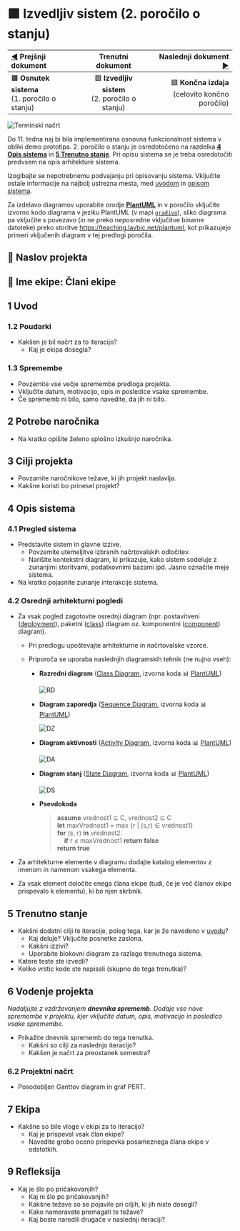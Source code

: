 # :green_square: Izvedljiv sistem (2. poročilo o stanju)

| [:arrow_backward:](02_Osnutek_sistema_1_porocilo_o_stanju.md) Prejšnji dokument |                       Trenutni dokument                       | Naslednji dokument [:arrow_forward:](04_Koncna_izdaja_celovito_koncno_porocilo.md) |
| :------------------------------------------------------------------------------ | :-----------------------------------------------------------: | ---------------------------------------------------------------------------------: |
| :orange_square: **Osnutek sistema**<br>(1. poročilo o stanju)                   | :green_square: **Izvedljiv sistem**<br>(2. poročilo o stanju) |                      :blue_square: **Končna izdaja**<br>(celovito končno poročilo) |

![Terminski načrt](https://teaching.lavbic.net/plantuml/svg/hPVTRjCm5CVl_HGMk-YerB8uRLVGD26-90GI276rYekpnktSf7Paku4LxH7s4BpBU2-EipPR6YTD0MqNsvdz-v-FVqwwbyQ2jdEGrj8dNxbU2cbYGINStMhxX90pOwyJVaxo4sy4p3KiwKz2gHLBdWZ9yrye_OW_lbQ9qlHenjnN7dsdfBsFuhrh3Dsucs3YpQrNC8tdMgrajBdBnxFXBDeb3j-z6hzzlRaEMgllLTNIcQL8kB6goEvlTAQ9CZog0tYBJCJyoXQLtf2pPvlk4UofJC7rxdA7P3L8Wt_YqfBEbOWudIbbBzKFae2Shs3EgKb8geMqPWe9fzyvZvDhH89TwGYkiI5yaomnY2r7s0aRz4xmEw32x0RPQIKuz9t487iK99txSDWBnddO5OAj4f8UHISSPfVR4_XTTw8WZveHmssMrHFairOBFhKqzx2XznTOBtXEoEGil_2Y6Cdv1LgQMnvJiSvW0N81D4NWabkWny7pFki_FNkMNph_HgyWJRaq5EnZQcVI1Daevc8jWPuqkzttwrGbSi4pn7EQfHf-_u94YXYwNLT-jvjgDHE9qEu0neu3Qdd4vICvC7Jo9lX64p3Oc255LnXC_o_WvQhQ2Vcg-WBh21U6vHdDg8bNAJvsMqcnlaGzxEbQPD1G42lfK93HTlJOLfT6nr0kexpGG_JQrDXMc_HwDEXJ5DOm5UYFNiy_vi_ecqJDqJzeujZcTOTEMufTxN2h7TmtkABEd7eUo6lte4ib_WUPQaMVeWWsZmDgGo6EqnptmyPdmIqIJBoMK9vFAvhl-P-h31Tk1L_kmiMEcIjD21zSLeiy5ELCmzgOvfEHAxT-Z32MBviyCoo6ETXRXu_RnZ3jDMhjWezAghIwknK9KEKkoyMA7e_xWyOPknVBWsFya585hO3rfl4gx1Y7xPdsi6eSB_PGd3DFk6kUZl_Dag5H5oBRpDdPP-0VxQWOxNYF_CJBBJN_dpKwjVvXVl-C-iF6SRlF7MJIo2XLq8hNgVSFQ-6VSC_0HqN76wc7qfnz1crspmSbxswbUsswhZMide3jUv6C7k-U2hVDwZb0ezOxSIxCtTukkdZCJlUEcfq-h1uVevH_ErwzSpm2ExuPx9bqmAgBnqCzcEP96aV9fzuFs66mjmrXW0dM4igcQ4KZBp7D_1_NFm00 "Terminski načrt")

Do 11. tedna naj bi bila implementirana osnovna funkcionalnost sistema v obliki demo prototipa. 2. poročilo o stanju je osredotočeno na razdelka [**4 Opis sistema**](#4-opis-sistema) in [**5 Trenutno stanje**](#5-trenutno-stanje). Pri opisu sistema se je treba osredotočiti predvsem na opis arhitekture sistema.

Izogibajte se nepotrebnemu podvajanju pri opisovanju sistema. Vključite ostale informacije na najbolj ustrezna mesta, med [uvodom](#1-uvod) in [opisom sistema](#4-opis-sistema).

Za izdelavo diagramov uporabite orodje [**PlantUML**](https://plantuml.com/) in v poročilo vključite izvorno kodo diagrama v jeziku PlantUML (v mapi [`gradivo`](gradivo)), sliko diagrama pa vključite s povezavo (in ne preko neposredne vključitve binarne datoteke) preko storitve <https://teaching.lavbic.net/plantuml>, kot prikazujejo primeri vključenih diagram v tej predlogi poročila.

## :page_with_curl: Naslov projekta

## :information_desk_person: Ime ekipe: Člani ekipe

## 1 Uvod

### 1.2 Poudarki

- Kakšen je bil načrt za to iteracijo?
  - Kaj je ekipa dosegla?

### 1.3 Spremembe

- Povzemite vse večje spremembe predloga projekta.
- Vključite datum, motivacijo, opis in posledice vsake spremembe.
- Če sprememb ni bilo, samo navedite, da jih ni bilo.

## 2 Potrebe naročnika

- Na kratko opišite želeno splošno izkušnjo naročnika.

## 3 Cilji projekta

- Povzamite naročnikove težave, ki jih projekt naslavlja.
- Kakšne koristi bo prinesel projekt?

## 4 Opis sistema

### 4.1 Pregled sistema

- Predstavite sistem in glavne izzive.
  - Povzemite utemeljitve izbranih načrtovalskih odločitev.
  - Narišite kontekstni diagram, ki prikazuje, kako sistem sodeluje z zunanjimi storitvami, podatkovnimi bazami ipd. Jasno označite meje sistema.
- Na kratko pojasnite zunanje interakcije sistema.

### 4.2 Osrednji arhitekturni pogledi

- Za vsak pogled zagotovite osrednji diagram (npr. postavitveni ([deployment](https://plantuml.com/deployment-diagram)), paketni ([class](https://plantuml.com/class-diagram)) diagram oz. komponentni ([component](https://plantuml.com/component-diagram)) diagram).

  - Pri predlogu upoštevajte arhitekturne in načrtovalske vzorce.
  - Priporoča se uporaba naslednjih diagramskih tehnik (ne nujno vseh):

    - **Razredni diagram** ([Class Diagram](https://plantuml.com/class-diagram), izvorna koda :bar_chart: [PlantUML](./gradivo/plantuml/RD.puml))

      ![RD](https://teaching.lavbic.net/plantuml/svg/TPDDRi8m48NtFiN8tK2heEOFQ1O8bRO7oBeR4xlWujYLROf4sxjtY0KaG3RHwFbblZVnPEuyitvRAoXVYDj8_SKigw5Ip3du8G1BLcrMrcmrNnXbBEpMqek3RYmNDcXt-Tlpz7M1AhFMx8AuLFWc-MirFRUg6eUtJ3iy4jgJjUG2Acah9GXPD7HQihqL768Ap44PDt4YvgrSRdrSm8Sop2FWmfu4UzAn9mKuhFIgfQLjBSB7GosyuImUD76H8BKV5ZYfKOBfQr8QI6c7b1N0cHTUrgAbvZsi9B1EyOR7iKwET33i7JKB0R9EWF6vnL6QzD2pmJKl3udIynZz_3pmymv_Uir_wk6FR_0dDxHfo9JTk17y-ZG62YQAi1YDxh4kqKZ12LpjR_KfzBkMUvXHWZj17uEbSH-iES75YgBV6TxZmN0ioLneZh_5Fm00)

    - **Diagram zaporedja** ([Sequence Diagram](https://plantuml.com/sequence-diagram), izvorna koda :bar_chart: [PlantUML](./gradivo/plantuml/DZ.puml))

      ![DZ](https://teaching.lavbic.net/plantuml/svg/bPDFRvj04CNlyob6xiKvL14OgYfAhVnhJvLQkN4EKIu3Z9EjOOSk2qvTzRjt5YU69kwX1v1sv_VUl9s5iyQJysrLujKjm8Cf65SYFfD7W6PjR4sEAimeNzyxQMsHIoaElIFRQ8cj7r45hwWj_JK_-lFItDjAovZhYzs8ejoBkn1NiBlipR9ItLy1-uuxQFDWF8yXvsGpqYEEYWt_QDdc_DcizB4yxlOc_NJn_kFb0Vgh3iBafYRh_rzmC2xqHy79iXP7cJLhZ2Pu_WsN4PwUzhNv7A0UR72oeAtZ0jC9KeEBLBaik9BxgUWXCjwHiPAvME-a_0UOxC14GRqIuuDX26WwygoHG5EzdMlF4wmZFFc05NifwDtqQA0MAMYcGCLAnGCLJQFPc8i1If4QjuHTGsl1JYDOQJnWo1eS4dMO3Gw9za4S79909dio6SXqQcKpFJgCFsSBwuB_hhzSFmLH_FWOhzJvE_wgPq7y-yxgLgStlRLK0Ti28D1Fyz7QJSFxCvcUbgpWaYp3k4tSpqjbowYNVSawLW6spry40PoflVw0Vm00)

    - **Diagram aktivnosti** ([Activity Diagram](https://plantuml.com/activity-diagram-beta), izvorna koda :bar_chart: [PlantUML](./gradivo/plantuml/DA.puml))

      ![DA](https://teaching.lavbic.net/plantuml/svg/VL5DJyCm3BtxLqJY0gTfV4Y8JcDbWpCI_06lyRhGrAaIbpAX_NVSRaWH1mwnvFTU_9wJLHACqhVUR4g0r3ZkC69hBEsmz_9ENr9wLtDBBARIGZ5JRR5gwXXwjbNm8Hg9o4afrMMgj4SR1iUrsQ5Fb35LOEl41NwJWoTZ7RQA02pIs2y1At6VJWuRX_Me_mQJUQudps7lX1JtZkc4NDozFDq_hnN36CCmtShvhTSHYXtrd2t_qHnXCJl7WUcn029rX68UoaRZSKXYveLgi_xwJtzJm9Xxm6WpzBRu7QLBwFwNhw4E7sR-U3LQXGvWHMprStu0)

    - **Diagram stanj** ([State Diagram](https://plantuml.com/state-diagram), izvorna koda :bar_chart: [PlantUML](./gradivo/plantuml/DS.puml))

      ![DS](https://teaching.lavbic.net/plantuml/svg/NP91Ri8m44NtFiK8TfMG6Zkqm09HABs0kwkw66ANXYHsvJYYKjMxTuABIRoneZVFyx-bR5gFpdTD3S-IiROgpHSwRE20HNLqjZEgiBLru1sQbaRQ-86bz0TsjN_Lt_wfBe-ceJ4KT6WtiD0vUzvTrXngsZiOKRhNyCC0jZ4mcEVFqkkUMwUq2smwVzakzZkYic-TmltrxXNzqeik0HFopKb3DW5iGMPCPYjGTWLO5UK98Kj57aJE91-98XL540MJOYJEKp4FOivaFewcxBUxTvYj-rvK36Rz9uy2Zqn4Hbj4wZrGrzHxZDwDBIBB8rjIgz3WrkkU_KDgnzX66qL_oHy0)

    - **Psevdokoda**

      > **assume** vrednost1 &subseteq; C, vrednost2 &subseteq; C  
      > **let** maxVrednost1 = max {r | (s,r) &in; vrednost1}  
      > **for** (s, r) **in** vrednost2:  
      > &nbsp;&nbsp;&nbsp;&nbsp;**if** r &le; maxVrednost1 **return false**  
      > **return true**

- Za arhitekturne elemente v diagramu dodajte katalog elementov z imenom in namenom vsakega elementa.
- Za vsak element določite enega člana ekipe (tudi, če je več članov ekipe prispevalo k elementu), ki bo njen skrbnik.

## 5 Trenutno stanje

- Kakšni dodatni cilji te iteracije, poleg tega, kar je že navedeno v [uvodu](#1-uvod)?
  - Kaj deluje? Vključite posnetke zaslona.
  - Kakšni izzivi?
  - Uporabite blokovni diagram za razlago trenutnega sistema.
- Katere teste ste izvedli?
- Koliko vrstic kode ste napisali (skupno do tega trenutka)?

## 6 Vodenje projekta

_Nadaljujte z vzdrževanjem **dnevnika sprememb**. Dodaje vse nove spremembe v projektu, kjer vključite datum, opis, motivacijo in posledico vsake spremembe._

- Prikažite dnevnik sprememb do tega trenutka.
  - Kakšni so cilji za naslednjo iteracijo?
  - Kakšen je načrt za preostanek semestra?

### 6.2 Projektni načrt

- Posodobljen Ganttov diagram in graf PERT.

## 7 Ekipa

- Kakšne so bile vloge v ekipi za to iteracijo?
  - Kaj je prispeval vsak član ekipe?
  - Navedite grobo oceno prispevka posameznega člana ekipe v odstotkih.

## 9 Refleksija

- Kaj je šlo po pričakovanjih?
  - Kaj ni šlo po pričakovanjih?
  - Kakšne težave so se pojavile pri ciljih, ki jih niste dosegli?
  - Kako nameravate premagati te težave?
  - Kaj boste naredili drugače v naslednji iteraciji?
